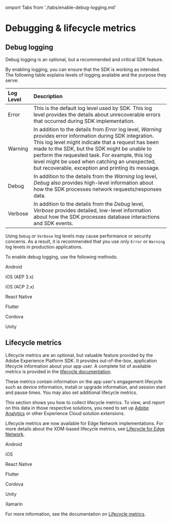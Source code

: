 omport Tabs from './tabs/enable-debug-logging.md'

# Debugging & lifecycle metrics

## Debug logging

Debug logging is an optional, but a recommended and critical SDK feature.

By enabling logging, you can ensure that the SDK is working as intended. The following table explains levels of logging available and the purpose they serve:

| Log Level | Description |
| :--- | :--- |
| Error | This is the default log level used by SDK. This log level provides the details about unrecoverable errors that occurred during SDK implementation. |
| Warning | In addition to the details from _Error_ log level, _Warning_ provides error information during SDK integration. This log level might indicate that a request has been made to the SDK, but the SDK might be unable to perform the requested task. For example, this log level might be used when catching an unexpected, but recoverable, exception and printing its message. |
| Debug | In addition to the details from the _Warning_ log level, _Debug_ also provides high-level information about how the SDK processes network requests/responses data. |
| Verbose | In addition to the details from the _Debug_ level, _Verbose_ provides detailed, low-level information about how the SDK processes database interactions and SDK events. |

<InlineAlert variant="warning" slots="text"/>

Using `Debug` or `Verbose` log levels may cause performance or security concerns. As a result, it is recommended that you use only `Error` or `Warning` log levels in production applications.

To enable debug logging, use the following methods:

<TabsBlock orientation="horizontal" slots="heading, content" repeat="7"/>

Android

<Tabs query="platform=android&task=enable"/>

iOS (AEP 3.x)

<Tabs query="platform=ios-aep&task=enable"/>

iOS (ACP 2.x)

<Tabs query="platform=ios-acp&task=enable"/>

React Native

<Tabs query="platform=react-native&task=enable"/>

Flutter

<Tabs query="platform=flutter&task=enable"/>

Cordova

<Tabs query="platform=cordova&task=enable"/>

Unity

<Tabs query="platform=unity&task=enable"/>


## Lifecycle metrics

Lifecycle metrics are an optional, but valuable feature provided by the Adobe Experience Platform SDK. It provides out-of-the-box, application lifecycle information about your app user. A complete list of available metrics is provided in the [lifecycle documentation](../mobile-core/lifecycle/index.md).

These metrics contain information on the app user's engagement lifecycle such as device information, install or upgrade information, and session start and pause times. You may also set additional lifecycle metrics.

<InlineAlert variant="warning" slots="text"/>

This section shows you how to collect lifecycle metrics. To view, and report on this data in those respective solutions, you need to set up [Adobe Analytics](../adobe-analytics/index.md) or other Experience Cloud solution extensions.

<InlineAlert variant="success" slots="text"/>

Lifecycle metrics are now available for Edge Network implementations. For more details about the XDM-based lifecycle metrics, see [Lifecycle for Edge Network](../lifecycle-for-edge-network/index.md).

<TabsBlock orientation="horizontal" slots="heading, content" repeat="7"/>

Android

<Tabs query="platform=android&task=metrics"/>

iOS

<Tabs query="platform=ios&task=metrics"/>

React Native

<Tabs query="platform=react-native&task=metrics"/>

Flutter

<Tabs query="platform=flutter&task=metrics"/>

Cordova

<Tabs query="platform=cordova&task=metrics"/>

Unity

<Tabs query="platform=unity&task=metrics"/>

Xamarin

<Tabs query="platform=xamarin&task=metrics"/>


For more information, see the documentation on [Lifecycle metrics](../mobile-core/lifecycle/index.md).

